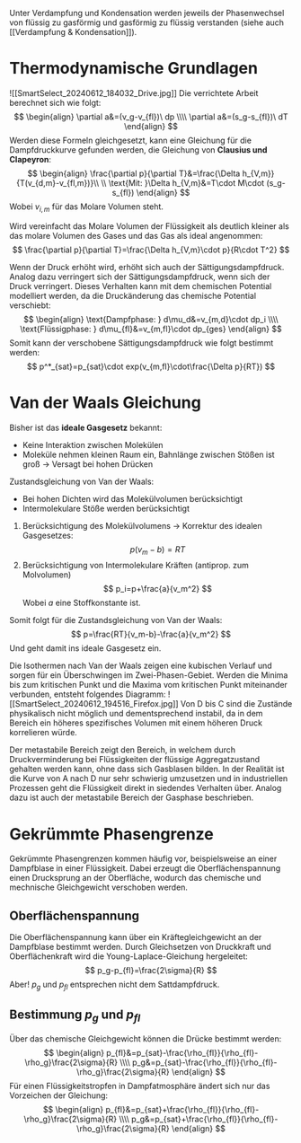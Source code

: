 Unter Verdampfung und Kondensation werden jeweils der Phasenwechsel von flüssig zu gasförmig und gasförmig zu flüssig verstanden (siehe auch [[Verdampfung & Kondensation]]).
# Thermodynamische Grundlagen
![[SmartSelect_20240612_184032_Drive.jpg]]
Die verrichtete Arbeit berechnet sich wie folgt:
$$
\begin{align}
\partial a&=(v_g-v_{fl})\ dp \\\\
\partial a&=(s_g-s_{fl})\ dT
\end{align}
$$
Werden diese Formeln gleichgesetzt, kann eine Gleichung für die Dampfdruckkurve gefunden werden, die Gleichung von **Clausius und Clapeyron**:
$$
\begin{align}
\frac{\partial p}{\partial T}&=\frac{\Delta h_{V,m}}{T(v_{d,m}-v_{fl,m})}\\ \\
\text{Mit: }\Delta h_{V,m}&=T\cdot M\cdot (s_g-s_{fl})
\end{align}
$$
Wobei $v_{i,m}$ für das Molare Volumen steht.

Wird vereinfacht das Molare Volumen der Flüssigkeit als deutlich kleiner als das molare Volumen des Gases und das Gas als ideal angenommen:
$$
\frac{\partial p}{\partial T}=\frac{\Delta h_{V,m}\cdot p}{R\cdot T^2}
$$

Wenn der Druck erhöht wird, erhöht sich auch der Sättigungsdampfdruck. Analog dazu verringert sich der Sättigungsdampfdruck, wenn sich der Druck verringert. Dieses Verhalten kann mit dem chemischen Potential modelliert werden, da die Druckänderung das chemische Potential verschiebt:
$$
\begin{align}
\text{Dampfphase:  } d\mu_d&=v_{m,d}\cdot dp_i \\\\
\text{Flüssigphase: } d\mu_{fl}&=v_{m,fl}\cdot dp_{ges}
\end{align}
$$
Somit kann der verschobene Sättigungsdampfdruck wie folgt bestimmt werden:
$$
p^*_{sat}=p_{sat}\cdot exp(v_{m,fl}\cdot\frac{\Delta p}{RT})
$$
# Van der Waals Gleichung
Bisher ist das **ideale Gasgesetz** bekannt:
- Keine Interaktion zwischen Molekülen
- Moleküle nehmen kleinen Raum ein, Bahnlänge zwischen Stößen ist groß
-> Versagt bei hohen Drücken

Zustandsgleichung von Van der Waals:
- Bei hohen Dichten wird das Molekülvolumen berücksichtigt
- Intermolekulare Stöße werden berücksichtigt

1. Berücksichtigung des Molekülvolumens -> Korrektur des idealen Gasgesetzes:
$$
p(v_m-b)=RT
$$
2. Berücksichtigung von Intermolekulare Kräften (antiprop. zum Molvolumen)
$$
p_i=p+\frac{a}{v_m^2} 
$$
Wobei $a$ eine Stoffkonstante ist.

Somit folgt für die Zustandsgleichung von Van der Waals:
$$
p=\frac{RT}{v_m-b}-\frac{a}{v_m^2}
$$
Und geht damit ins ideale Gasgesetz ein.

Die Isothermen nach Van der Waals zeigen eine kubischen Verlauf und sorgen für ein Überschwingen im Zwei-Phasen-Gebiet. Werden die Minima bis zum kritischen Punkt und die Maxima vom kritischen Punkt miteinander verbunden, entsteht folgendes Diagramm:
![[SmartSelect_20240612_194516_Firefox.jpg]]
Von D bis C sind die Zustände physikalisch nicht möglich und dementsprechend instabil, da in dem Bereich ein höheres spezifisches Volumen mit einem höheren Druck korrelieren würde.

Der metastabile Bereich zeigt den Bereich, in welchem durch Druckverminderung bei Flüssigkeiten der flüssige Aggregatzustand gehalten werden kann, ohne dass sich Gasblasen bilden. In der Realität ist die Kurve von A nach D nur sehr schwierig umzusetzen und in industriellen Prozessen geht die Flüssigkeit direkt in siedendes Verhalten über. Analog dazu ist auch der metastabile Bereich der Gasphase beschrieben.
# Gekrümmte Phasengrenze
Gekrümmte Phasengrenzen kommen häufig vor, beispielsweise an einer Dampfblase in einer Flüssigkeit. Dabei erzeugt die Oberflächenspannung einen Drucksprung an der Oberfläche, wodurch das chemische und mechnische Gleichgewicht verschoben werden.
## Oberflächenspannung
Die Oberflächenspannung kann über ein Kräftegleichgewicht an der Dampfblase bestimmt werden. Durch Gleichsetzen von Druckkraft und Oberflächenkraft wird die Young-Laplace-Gleichung hergeleitet:
$$
p_g-p_{fl}=\frac{2\sigma}{R}
$$
Aber! $p_g$ und $p_{fl}$ entsprechen nicht dem Sattdampfdruck.
## Bestimmung $p_g$ und $p_{fl}$
Über das chemische Gleichgewicht können die Drücke bestimmt werden:
$$
\begin{align}
p_{fl}&=p_{sat}-\frac{\rho_{fl}}{\rho_{fl}-\rho_g}\frac{2\sigma}{R} \\\\
p_g&=p_{sat}-\frac{\rho_{fl}}{\rho_{fl}-\rho_g}\frac{2\sigma}{R}
\end{align}
$$
Für einen Flüssigkeitstropfen in Dampfatmosphäre ändert sich nur das Vorzeichen der Gleichung:
$$
\begin{align}
p_{fl}&=p_{sat}+\frac{\rho_{fl}}{\rho_{fl}-\rho_g}\frac{2\sigma}{R} \\\\
p_g&=p_{sat}+\frac{\rho_{fl}}{\rho_{fl}-\rho_g}\frac{2\sigma}{R}
\end{align}
$$
